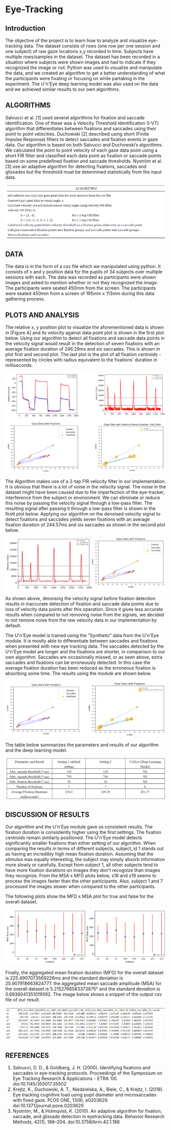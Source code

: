 # Eye-Tracking
## Introduction
The objective of the project is to learn how to analyze and visualize eye-tracking data. The dataset consists of rows (one row per one session and one subject) of raw gaze locations x,y recorded in time. Subjects have multiple rows/samples in the dataset. The dataset has been recorded in a situation where subjects were shown images and had to indicate if they recognized the image or not. Python was used to visualize and manipulate the data, and we created an algorithm to get a better understanding of what the participants were fixating or focusing on while partaking in the experiment. The U'n'Eye deep learning model was also used on the data and we achieved similar results to our own algorithms.

## ALGORITHMS
Salvucci et al. [1] used several algorithms for fixation and saccade identification. One of these was a Velocity Threshold Identification (I-VT) algorithm that differentiates between fixations and saccades using their point to point velocities. Duchowski [2] described using short (Finite Impulse Response) filters to detect saccades and fixation events in gaze data. Our algorithm is based on both Salvucci and Duchowski’s algorithms. We calculated the point to point velocity of each gaze data point using a short FIR filter and classified each data point as fixation or saccade points based on some predefined fixation and saccade thresholds. Nyström et al. [3] use an adaptive algorithm for detecting fixations, saccades and glissades but the threshold must be determined statistically from the input data.

![image](results/pics/alg.png)

## DATA
The data is in the form of a csv file which we manipulated using python. It consists of x and y position data for the pupils of 34 subjects over multiple sessions with each. The data was recorded as participants were shown images and asked to mention whether or not they recognized the image. The participants were seated 450mm from the screen. The participants were seated 450mm from a screen of 195mm x 113mm during this data gathering process.

## PLOTS AND ANALYSIS
The relative x, y position plot to visualize the aforementioned data is shown in [Figure A] and its velocity against data point plot is shown in the first plot below. Using our algorithm to detect all fixations and saccade data points in the velocity signal would result in the detection of seven fixations with an average fixation duration of 246.29ms and six saccades. This is shown in plot first and second plot. The last plot is the plot of all fixation centroids - represented by circles with radius equivalent to the fixations’ duration in milliseconds.

![image](results/pics/plt1.png)

The Algorithm makes use of a 2-tap FIR velocity filter in our implementation. It is obvious that there is a lot of noise in the velocity signal. The noise in the dataset might have been caused due to the imperfection of the eye-tracker, interference from the subject or environment. We can eliminate or reduce this noise by passing the velocity signal through a low-pass filter. The resulting signal after passing it through a low-pass filter is shown in the firstt plot below. Applying our algorithm on the denoised velocity signal to detect fixations and saccades yields seven fixations with an average fixation duration of 244.57ms and six saccades as shown in the second plot below.

![image](results/pics/plt2.png)

As shown above, denoising the velocity signal before fixation detection results in inaccurate detection of fixation and saccade data points due to loss of velocity data points after this operation. Since it gives less accurate results when compared to not removing noise from the signals, we decided to not remove noise from the raw velocity data in our implementation by default.

The U'n'Eye model is trained using the “Synthetic” data from the U'n'Eye module. It is mostly able to differentiate between saccades and fixations when presented with new eye tracking data. The saccades detected by the U'n'Eye model are longer and the fixations are shorter, in comparison to our own algorithm. Saccades are occasionally missed, or as seen above, extra saccades and fixations can be erroneously detected. In this case the average fixation duration has been reduced as the erroneous fixation is absorbing some time. The results using the module are shown below.

![image](results/pics/plt3.png)

The table below summarizes the parameters and results of our algorithm and the deep learning model.

![image](results/pics/tb1.png)

## DISCUSSION OF RESULTS
Our algorithm and the U'n'Eye module gave us consistent results. The fixation duration is consistently higher using the first settings. The fixation centroids remain similarly positioned. The U'n'Eye model detects significantly smaller fixations than either setting of our algorithm. When comparing the results in terms of different subjects, subject_id 1 stands out as having an incredibly high mean fixation duration. Assuming that the stimulus was equally interesting, the subject may simply absorb information more slowly or carefully.
Except from subject 1, all other subjects tend to have more fixation durations on images they don't recognize than images they recognize. From the MSA x MFD plots below, s18 and s19 seems to process the images faster than the other participants. Also, subject 1 and 7 processed the images slower when compared to the other participants.

The following plots show the MFD x MSA plot for true and false for the overall dataset.

![image](results/pics/plt4.png)

Finally, the aggregated mean fixation duration (MFD) for the overall dataset is 225.4907073569226ms and the standard deviation is 25.907918663824777. the aggregated mean saccade amplitude (MSA) for the overall dataset is 5.2152766583373875° and the standard deviation is 0.6936041351019592. The image below shows a snippet of the output csv file of our result.

![image](results/pics/tb2.png)

## REFERENCES
1. Salvucci, D. D., & Goldberg, J. H. (2000). Identifying fixations and saccades in eye-tracking protocols. Proceedings of the Symposium on Eye Tracking Research & Applications - ETRA ’00. doi:10.1145/355017.35502
2. Krejtz, K., Duchowski, A. T., Niedzielska, A., Biele, C., & Krejtz, I. (2018). Eye tracking cognitive load using pupil diameter and microsaccades with fixed gaze. PLOS ONE, 13(9), e0203629. doi:10.1371/journal.pone.0203629
3. Nyström, M., & Holmqvist, K. (2010). An adaptive algorithm for fixation, saccade, and glissade detection in eyetracking data. Behavior Research Methods, 42(1), 188–204. doi:10.3758/brm.42.1.188
